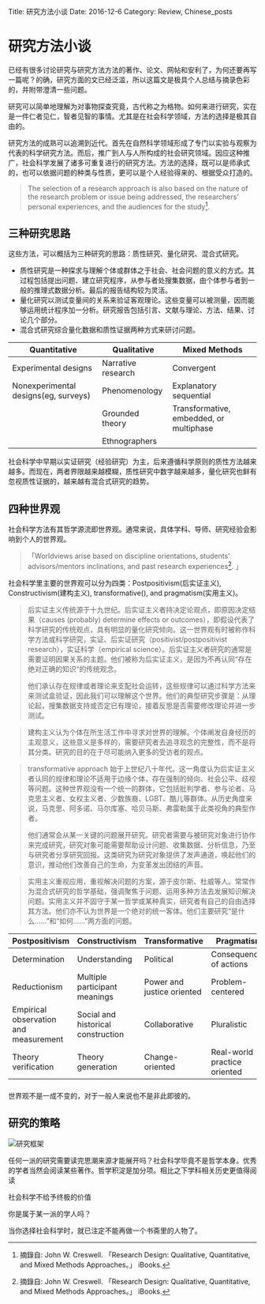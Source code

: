 Title: 研究方法小谈
Date: 2016-12-6
Category: Review, Chinese_posts

# 研究方法小谈

已经有很多讨论研究与研究方法方法的著作、论文、网帖和安利了，为何还要再写一篇呢？的确，研究方面的文已经泛滥，所以这篇文是极具个人总结与摘录色彩的，并附带澄清一些问题。

研究可以简单地理解为对事物探查究竟，古代称之为格物。如何来进行研究，实在是一件仁者见仁，智者见智的事情。尤其是在社会科学领域，方法的选择是极其自由的。

研究方法的成熟可以追溯到近代。首先在自然科学领域形成了专门以实验与观察为代表的科学研究方法。而后，推广到人与人所构成的社会研究领域。因应这种推广，社会科学发展了诸多可重复进行的研究方法。方法的选择，既可以是师承式的，也可以依据问题的种类与性质，更可以是个人经验得来的、根据受众打造的。

> The selection of a research approach is also based on the nature of the research problem or issue being addressed, the researchers’ personal experiences, and the audiences for the study[^1].

## 三种研究思路

这些方法，可以概括为三种研究的思路：质性研究、量化研究、混合式研究。

+ 质性研究是一种探求与理解个体或群体之于社会、社会问题的意义的方式。其过程包括提出问题、建立研究程序，从参与者处搜集数据，由个体参与者到一般的推理式数据分析。最后的报告结构较为灵活。
+ 量化研究以测试变量间的关系来验证客观理论。这些变量可以被测量，因而能够运用统计程序加一分析。研究报告包括引言、文献与理论、方法、结果、讨论几个部分。
+ 混合式研究综合量化数据和质性证据两种方式来研讨问题。



| Quantitative                         | Qualitative        | Mixed Methods                           |
| ------------------------------------ | ------------------ | --------------------------------------- |
| Experimental designs                 | Narrative research | Convergent                              |
| Nonexperimental designs(eg, surveys) | Phenomenology      | Explanatory sequential                  |
|                                      | Grounded theory    | Transformative, embedded, or multiphase |
|                                      | Ethnographers      |                                         |

社会科学中早期以实证研究（经验研究）为主，后来遵循科学原则的质性方法越来越多。而现在，两者界限越来越模糊，质性研究中数字越来越多，量化研究也鲜有忽视质性证据的，越来越有混合式研究的趋势。

## 四种世界观

社会科学方法有其哲学源流即世界观。通常来说，具体学科、导师、研究经验会影响到个人的世界观。

> 「Worldviews arise based on discipline orientations, students’ advisors/mentors inclinations, and past research experiences[^1]. 」

社会科学里主要的世界观可以分为四类：Postpositivism(后实证主义), Constructivism(建构主义), transformative(), and pragmatism(实用主义)。

> 后实证主义传统源于十九世纪。后实证主义者持决定论观点，即原因决定结果（causes (probably) determine effects or outcomes），即假设代表了科学研究的传统观点，具有明显的量化研究倾向。这一世界观有时被称作科学方法或科学研究，实证、后实证研究（positivist/postpositivist research），实证科学（empirical science）。后实证主义者研究的通常是需要证明因果关系的主题。他们被称为后实证主义，是因为不再认同“存在绝对正确的知识“的传统观念。
> 
> 他们承认存在规律或者理论来支配社会运转，这些规律可以通过科学方法来来测试盒验证，因此我们可以理解这个世界。他们的典型研究步骤是：从理论起，搜集数据支持或否定已有理论，接着反思是否需要修改理论并进一步测试。


> 建构主义认为个体在所生活工作中寻求对世界的理解。个体阐发自身经历的主观意义，这些意义是多样的，需要研究者去追寻观念的完整性，而不是将其分类。研究的目的在于尽可能纳入更多的受访者的观点。


> transformative approach 始于上世纪八十年代。这一角度认为后实证主义者认同的规律和理论不适用于边缘个体，存在强制的倾向、社会公平、歧视等问题。这种世界观没有一个统一的群体，它包括批判学者、参与论者、马克思主义者、女权主义者、少数族裔、LGBT、酷儿等群体。从历史角度来说，马克思、阿多诺、马尔库塞、哈贝马斯、弗雷勒属于此类视角的典型作者。
> 
> 他们通常会从某一关键的问题展开研究。研究者需要与被研究对象进行协作来完成研究，研究对象可能需要帮助设计问题、收集数据、分析信息，乃至与研究者分享研究回报。这类研究为研究对象提供了发声通道，唤起他们的意识，推动他们改善自己的生命，为变革发出团结的声音。


> 实用主义重视应用，重视解决问题的方案，源于皮尔斯、杜威等人。常常作为混合式研究的哲学基础，强调聚焦于问题、运用多种方法去发展知识解决问题。实用主义并不固守于某一哲学或某种真实，研究者有自己的自由选择其方法。他们亦不认为世界是一个绝对的统一客体。他们主要研究“是什么……”和“如何……”两方面的问题。

| Postpositivism                        | Constructivism                     | Transformative             | Pragmatism                   |
| ------------------------------------- | ---------------------------------- | -------------------------- | ---------------------------- |
| Determination                         | Understanding                      | Political                  | Consequences of actions      |
| Reductionism                          | Multiple participant meanings      | Power and justice oriented | Problem-centered             |
| Empirical observation and measurement | Social and historical construction | Collaborative              | Pluralistic                  |
| Theory verification                   | Theory generation                  | Change-oriented            | Real-world practice oriented |

### 

世界观不是一成不变的，对于一般人来说也不是非此即彼的。

## 研究的策略

![研究框架](https://41.media.tumblr.com/19f226c70ce874e8d7b2f9cb24e32497/tumblr_o135003Oo21t1eq7zo1_1280.png)

任何一派的研究需要读完思潮来源才能展开吗？社会科学毕竟不是哲学本身。优秀的学者当然会阅读某些著作。哲学积淀是加分项。相比之下学科相关历史更值得阅读

社会科学不给予终极的价值

你是属于某一派的学人吗？

当你选择社会科学时，就已注定不能再做一个书斋里的人物了。

[^1]: 摘錄自: John W. Creswell. 「Research Design: Qualitative, Quantitative, and Mixed Methods Approaches。」 iBooks.







